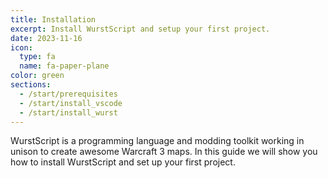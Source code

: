 ```yaml
---
title: Installation
excerpt: Install WurstScript and setup your first project.
date: 2023-11-16
icon:
  type: fa
  name: fa-paper-plane
color: green
sections:
  - /start/prerequisites
  - /start/install_vscode
  - /start/install_wurst
---
```


WurstScript is a programming language and modding toolkit working in unison to create awesome Warcraft 3 maps.
In this guide we will show you how to install WurstScript and set up your first project.
